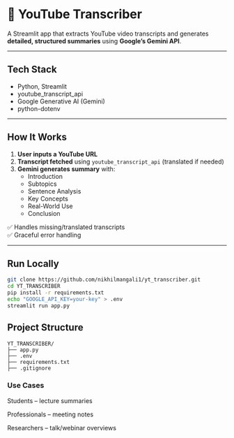 # 🎥 YouTube Transcriber

A Streamlit app that extracts YouTube video transcripts and generates **detailed, structured summaries** using **Google’s Gemini API**.

---

## Tech Stack

- Python, Streamlit  
- youtube_transcript_api  
- Google Generative AI (Gemini)  
- python-dotenv  

---

##  How It Works

1. **User inputs a YouTube URL**
2. **Transcript fetched** using `youtube_transcript_api` (translated if needed)
3. **Gemini generates summary** with:
   - Introduction  
   - Subtopics  
   - Sentence Analysis  
   - Key Concepts  
   - Real-World Use  
   - Conclusion

✅ Handles missing/translated transcripts  
✅ Graceful error handling  

---

## Run Locally

```bash
git clone https://github.com/nikhilmangali1/yt_transcriber.git
cd YT_TRANSCRIBER
pip install -r requirements.txt
echo "GOOGLE_API_KEY=your-key" > .env
streamlit run app.py
```
##  Project Structure

```
YT_TRANSCRIBER/
├── app.py
├── .env
├── requirements.txt
├── .gitignore
```


###  Use Cases
Students – lecture summaries

Professionals – meeting notes

Researchers – talk/webinar overviews

  
